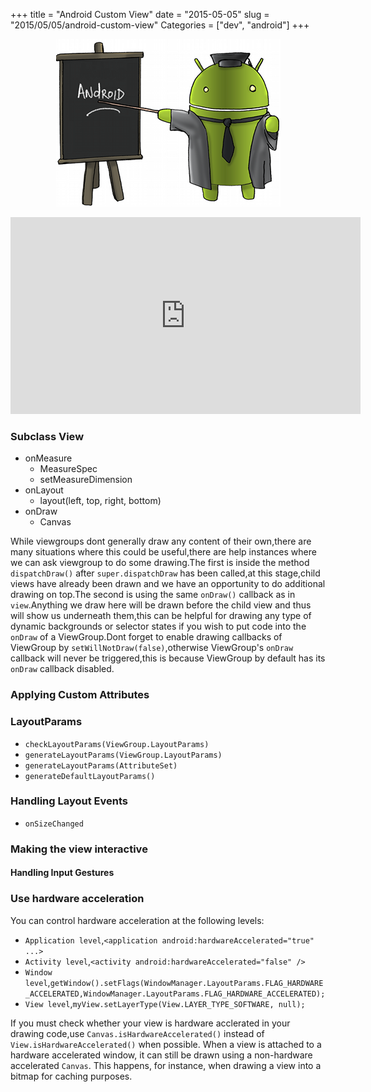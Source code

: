 +++
title = "Android Custom View"
date = "2015-05-05"
slug = "2015/05/05/android-custom-view"
Categories = ["dev", "android"]
+++
<p><center><img src="/images/android_training.jpg"/></center></p>

<!-- more --> 

<p><center><iframe width="560" height="315" src="https://www.youtube.com/embed/NYtB6mlu7vA" frameborder="0" allowfullscreen></iframe></center></p>

### Subclass View
+ onMeasure
  + MeasureSpec
  + setMeasureDimension
+ onLayout
  + layout(left, top, right, bottom)
+ onDraw
  + Canvas

While viewgroups dont generally draw any content of their own,there are many situations where this could be useful,there are help instances where we can ask viewgroup to do some drawing.The first is inside the method ``dispatchDraw()`` after ``super.dispatchDraw`` has been called,at this stage,child views have already been drawn and we have an opportunity to do additional drawing on top.The second is using the same ``onDraw()`` callback as in ``view``.Anything we draw here will be drawn before the child view and thus will show us underneath them,this can be helpful for drawing any type of dynamic backgrounds or selector states if you wish to put code into the ``onDraw`` of a ViewGroup.Dont forget to enable drawing callbacks of ViewGroup by ``setWillNotDraw(false)``,otherwise ViewGroup's ``onDraw`` callback will never be triggered,this is because ViewGroup by default has its ``onDraw`` callback disabled.

### Applying Custom Attributes

### LayoutParams
+ ``checkLayoutParams(ViewGroup.LayoutParams)``
+ ``generateLayoutParams(ViewGroup.LayoutParams)``
+ ``generateLayoutParams(AttributeSet)``
+ ``generateDefaultLayoutParams()``

### Handling Layout Events

+ ``onSizeChanged``

### Making the view interactive

#### Handling Input Gestures

### Use hardware acceleration
You can control hardware acceleration at the following levels:

+ ``Application level``,``<application android:hardwareAccelerated="true" ...>``
+ ``Activity level``,``<activity android:hardwareAccelerated="false" />``
+ ``Window level``,``getWindow().setFlags(WindowManager.LayoutParams.FLAG_HARDWARE_ACCELERATED,WindowManager.LayoutParams.FLAG_HARDWARE_ACCELERATED);``
+ ``View level``,``myView.setLayerType(View.LAYER_TYPE_SOFTWARE, null);``

If you must check whether your view is hardware acclerated in your drawing code,use ``Canvas.isHardwareAccelerated()`` instead of ``View.isHardwareAccelerated()`` when possible. When a view is attached to a hardware accelerated window, it can still be drawn using a non-hardware accelerated ``Canvas``. This happens, for instance, when drawing a view into a bitmap for caching purposes.


